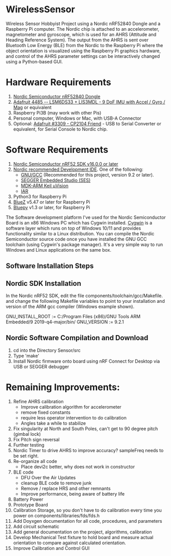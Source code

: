 # WirelessSensor
Wireless Sensor Hobbyist Project using a Nordic nRF52840 Dongle
and a Raspberry Pi computer.  The Nordic chip is attached to an
accelerometer, magnetometer and gyroscope, which is used for an 
AHRS (Attitude and Heading Reference System).  The output from 
the AHRS is sent over Bluetooth Low Energy (BLE) from the Nordic 
to the Raspberry Pi where the object orientation is visualized 
using the Raspberry Pi graphics hardware, and control of the 
AHRS parameter settings can be interactively changed using a 
Python-based GUI.

# Hardware Requirements

1. [Nordic Semiconductor nRF52840 Dongle](https://www.mouser.com/ProductDetail/949-NRF52840-DONGLE)
2. [Adafruit 4485 -- LSM6DS33 + LIS3MDL - 9 DoF IMU with Accel / Gyro / Mag](https://www.adafruit.com/product/4485) or equivalent
3. Raspberry Pi3B (may work with other Pis)
4. Personal computer, Windows or Mac, with USB-A Connector
5. Optional: [Adafruit #3309 - CP2104 Friend](https://www.adafruit.com/product/3309) - USB to Serial Converter or equivalent, for Serial Console to Nordic chip.

# Software Requirements

1. [Nordic Semiconductor nRF52 SDK v16.0.0 or later](https://www.nordicsemi.com/Products/Development-software/nrf5-sdk/download)
2. [Nordic recommended Development IDE](https://infocenter.nordicsemi.com/index.jsp?topic=%2Fug_nrf52840_dk%2FUG%2Fcommon%2Fnordic_tools.html).  One of the following:
   - [GNU/GCC](https://gcc.gnu.org/) (Recommended for this project, version 9.2 or later).
   - [SEGGER Embedded Studio (SES)](https://www.segger.com/products/development-tools/embedded-studio/)
   - [MDK-ARM Keil µVision](https://www2.keil.com/mdk5/uvision/)
   - [IAR](https://www.iar.com/iar-embedded-workbench/#!?architecture=ARM)
3. Python3 for Raspberry Pi 
4. [BlueZ](http://www.bluez.org/) v5.47 or later for Raspberry Pi
5. [Bluepy](https://github.com/IanHarvey/bluepy/tree/v/1.3.0) v1.3 or later, for Raspberry Pi

The Software development platform I've used for the Nordic Semiconductor Board is an x86 Windows PC which has Cygwin installed.  [Cygwin](https://www.cygwin.com/) is a software layer which runs on top of Windows 10/11 and provides functionality similar to a Linux distribution.  You can compile the Nordic Semiconductor source code once you have installed the GNU GCC toolchain (using Cygwin's package manager). It's a very simple way to run Windows and Linux applications on the same box.

## Software Installation Steps

## Nordic SDK Installation

In the Nordic nRF52 SDK, edit the file 
components/toolchain/gcc/Makefile.<platform> 
and change the following Makefile variables to point to your installation 
and version of the ARM gcc compiler (Windows example shown).

GNU_INSTALL_ROOT := C:/Program Files (x86)/GNU Tools ARM Embedded/9 2019-q4-major/bin/
GNU_VERSION := 9.2.1

## Nordic Software Compilation and Download

1. cd into the Directory Sensor/src
2. Type 'make'
3. Install Nordic firmware onto board using nRF Connect for Desktop via USB or SEGGER debugger

# Remaining Improvements:
1. Refine AHRS calibration
   - Improve calibration algorithm for accelerometer
   - remove fixed constants
   - require less operator intervention to do calibration
   - Angles take a while to stabilize
2. Fix singularity at North and South Poles, can't get to 90 degree pitch (gimbal lock)
3. Fix Pitch sign reversal
4. Further testing
5. Nordic Timer to drive AHRS to improve accuracy?  sampleFreq needs to be set right.
6. Re-organize all code
   - Place devi2c better, why does not work in constructor
7. BLE code
   - DFU Over the Air Updates
   - cleanup BLE code to remove junk
   - Remove / replace HRS and other remnants
   - Improve performance, being aware of battery life
8. Battery Power
9. Prototype Board 
10. Calibration Storage, so you don't have to do calibration every time you power on
components/libraries/fds/fds.h
11. Add Doyxgen documentation for all code, procedures, and parameters
12. Add circuit schematic 
13. Add general documentation on the project, algorithms, calibration
14. Develop Mechanical Test fixture to hold board and measure actual orientation to compare against calculated orientation.
15. Improve Calibration and Control GUI


